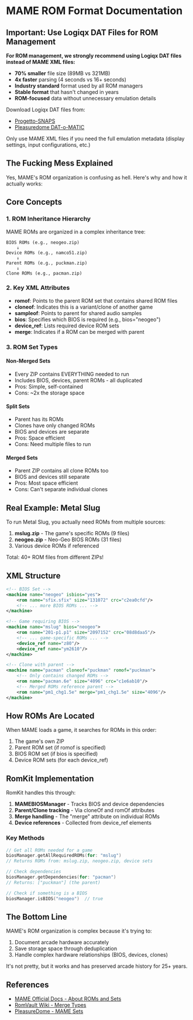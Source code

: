 # MAME ROM Format Documentation

## Important: Use Logiqx DAT Files for ROM Management

**For ROM management, we strongly recommend using Logiqx DAT files instead of MAME XML files:**

- **70% smaller** file size (89MB vs 321MB)
- **4x faster** parsing (4 seconds vs 16+ seconds)
- **Industry standard** format used by all ROM managers
- **Stable format** that hasn't changed in years
- **ROM-focused** data without unnecessary emulation details

Download Logiqx DAT files from:
- [Progetto-SNAPS](https://www.progettosnaps.net/dats/)
- [Pleasuredome DAT-o-MATIC](http://www.pleasuredome.org.uk/datomatic/)

Only use MAME XML files if you need the full emulation metadata (display settings, input configurations, etc.)

## The Fucking Mess Explained

Yes, MAME's ROM organization is confusing as hell. Here's why and how it actually works:

## Core Concepts

### 1. ROM Inheritance Hierarchy

MAME ROMs are organized in a complex inheritance tree:

```
BIOS ROMs (e.g., neogeo.zip)
    ↓
Device ROMs (e.g., namco51.zip) 
    ↓
Parent ROMs (e.g., puckman.zip)
    ↓
Clone ROMs (e.g., pacman.zip)
```

### 2. Key XML Attributes

- **romof**: Points to the parent ROM set that contains shared ROM files
- **cloneof**: Indicates this is a variant/clone of another game
- **sampleof**: Points to parent for shared audio samples
- **bios**: Specifies which BIOS is required (e.g., bios="neogeo")
- **device_ref**: Lists required device ROM sets
- **merge**: Indicates if a ROM can be merged with parent

### 3. ROM Set Types

#### Non-Merged Sets
- Every ZIP contains EVERYTHING needed to run
- Includes BIOS, devices, parent ROMs - all duplicated
- Pros: Simple, self-contained
- Cons: ~2x the storage space

#### Split Sets
- Parent has its ROMs
- Clones have only changed ROMs
- BIOS and devices are separate
- Pros: Space efficient
- Cons: Need multiple files to run

#### Merged Sets
- Parent ZIP contains all clone ROMs too
- BIOS and devices still separate
- Pros: Most space efficient
- Cons: Can't separate individual clones

## Real Example: Metal Slug

To run Metal Slug, you actually need ROMs from multiple sources:

1. **mslug.zip** - The game's specific ROMs (9 files)
2. **neogeo.zip** - Neo-Geo BIOS ROMs (31 files)
3. Various device ROMs if referenced

Total: 40+ ROM files from different ZIPs!

## XML Structure

```xml
<!-- BIOS Set -->
<machine name="neogeo" isbios="yes">
    <rom name="sfix.sfix" size="131072" crc="c2ea0cfd"/>
    <!-- ... more BIOS ROMs ... -->
</machine>

<!-- Game requiring BIOS -->
<machine name="mslug" bios="neogeo">
    <rom name="201-p1.p1" size="2097152" crc="08d8daa5"/>
    <!-- ... game-specific ROMs ... -->
    <device_ref name="z80"/>
    <device_ref name="ym2610"/>
</machine>

<!-- Clone with parent -->
<machine name="pacman" cloneof="puckman" romof="puckman">
    <!-- Only contains changed ROMs -->
    <rom name="pacman.6e" size="4096" crc="c1e6ab10"/>
    <!-- Merged ROMs reference parent -->
    <rom name="pm1_chg1.5e" merge="pm1_chg1.5e" size="4096"/>
</machine>
```

## How ROMs Are Located

When MAME loads a game, it searches for ROMs in this order:

1. The game's own ZIP
2. Parent ROM set (if romof is specified)
3. BIOS ROM set (if bios is specified)
4. Device ROM sets (for each device_ref)

## RomKit Implementation

RomKit handles this through:

1. **MAMEBIOSManager** - Tracks BIOS and device dependencies
2. **Parent/Clone tracking** - Via cloneOf and romOf attributes
3. **Merge handling** - The "merge" attribute on individual ROMs
4. **Device references** - Collected from device_ref elements

### Key Methods

```swift
// Get all ROMs needed for a game
biosManager.getAllRequiredROMs(for: "mslug")
// Returns ROMs from: mslug.zip, neogeo.zip, device sets

// Check dependencies
biosManager.getDependencies(for: "pacman")  
// Returns: ["puckman"] (the parent)

// Check if something is a BIOS
biosManager.isBIOS("neogeo")  // true
```

## The Bottom Line

MAME's ROM organization is complex because it's trying to:
1. Document arcade hardware accurately
2. Save storage space through deduplication
3. Handle complex hardware relationships (BIOS, devices, clones)

It's not pretty, but it works and has preserved arcade history for 25+ years.

## References

- [MAME Official Docs - About ROMs and Sets](https://docs.mamedev.org/usingmame/aboutromsets.html)
- [RomVault Wiki - Merge Types](https://wiki.romvault.com/doku.php?id=merge_types)
- [PleasureDome - MAME Sets](https://pleasuredome.github.io/pleasuredome/mame/)